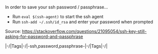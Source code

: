 In order to save your ssh password / passphrase...

- Run `eval $(ssh-agent)` to start the ssh agent
- Run `ssh-add ~/.ssh/id_rsa` and enter your password when prompted

Source: https://stackoverflow.com/questions/21095054/ssh-key-still-asking-for-password-and-passphrase

|\-/|Tags|\-/|-ssh,password,passphrase-|\-/|Tags|\-/|
